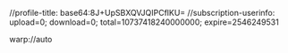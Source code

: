 //profile-title: base64:8J+UpSBXQVJQIPCflKU=
//subscription-userinfo: upload=0; download=0; total=10737418240000000; expire=2546249531

warp://auto
